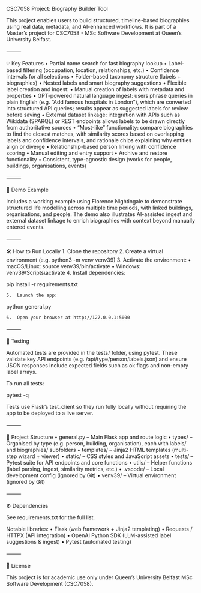 CSC7058 Project: Biography Builder Tool

This project enables users to build structured, timeline-based biographies using real data, metadata, and AI-enhanced workflows. It is part of a Master’s project for CSC7058 - MSc Software Development at Queen’s University Belfast.

⸻

💡 Key Features
	•	Partial name search for fast biography lookup
	•	Label-based filtering (occupation, location, relationships, etc.)
	•	Confidence intervals for all selections
	•	Folder-based taxonomy structure (labels + biographies)
	•	Nested labels and smart biography suggestions
	•	Flexible label creation and ingest:
	•	Manual creation of labels with metadata and properties
	•	GPT-powered natural language ingest: users phrase queries in plain English (e.g. “Add famous hospitals in London”), which are converted into structured API queries; results appear as suggested labels for review before saving
	•	External dataset linkage: integration with APIs such as Wikidata (SPARQL) or REST endpoints allows labels to be drawn directly from authoritative sources
	•	“Most-like” functionality: compare biographies to find the closest matches, with similarity scores based on overlapping labels and confidence intervals, and rationale chips explaining why entities align or diverge
	•	Relationship-based person linking with confidence scoring
	•	Manual editing and entry support
	•	Archive and restore functionality
	•	Consistent, type-agnostic design (works for people, buildings, organisations, events)

⸻

🧪 Demo Example

Includes a working example using Florence Nightingale to demonstrate structured life modelling across multiple time periods, with linked buildings, organisations, and people. The demo also illustrates AI-assisted ingest and external dataset linkage to enrich biographies with context beyond manually entered events.

⸻

🛠️ How to Run Locally
	1.	Clone the repository
	2.	Create a virtual environment (e.g. python3 -m venv venv39)
	3.	Activate the environment:
	•	macOS/Linux: source venv39/bin/activate
	•	Windows: venv39\Scripts\activate
	4.	Install dependencies:

pip install -r requirements.txt


	5.	Launch the app:

python general.py


	6.	Open your browser at http://127.0.0.1:5000

⸻

🧪 Testing

Automated tests are provided in the tests/ folder, using pytest. These validate key API endpoints (e.g. /api/type/person/labels.json) and ensure JSON responses include expected fields such as ok flags and non-empty label arrays.

To run all tests:

pytest -q

Tests use Flask’s test_client so they run fully locally without requiring the app to be deployed to a live server.

⸻

📁 Project Structure
	•	general.py – Main Flask app and route logic
	•	types/ – Organised by type (e.g. person, building, organisation), each with labels/ and biographies/ subfolders
	•	templates/ – Jinja2 HTML templates (multi-step wizard + viewer)
	•	static/ – CSS styles and JavaScript assets
	•	tests/ – Pytest suite for API endpoints and core functions
	•	utils/ – Helper functions (label parsing, ingest, similarity metrics, etc.)
	•	.vscode/ – Local development config (ignored by Git)
	•	venv39/ – Virtual environment (ignored by Git)

⸻

⚙️ Dependencies

See requirements.txt for the full list.

Notable libraries:
	•	Flask (web framework + Jinja2 templating)
	•	Requests / HTTPX (API integration)
	•	OpenAI Python SDK (LLM-assisted label suggestions & ingest)
	•	Pytest (automated testing)

⸻

📄 License

This project is for academic use only under Queen’s University Belfast MSc Software Development (CSC7058).
